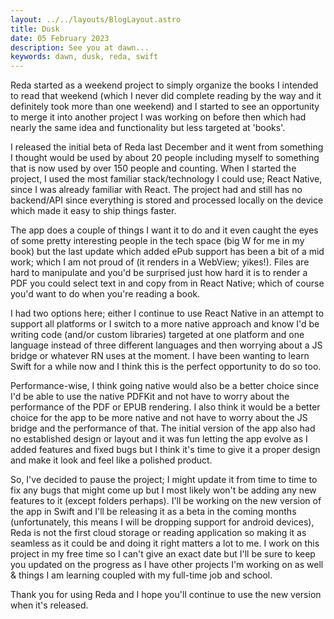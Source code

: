 ```yaml
---
layout: ../../layouts/BlogLayout.astro
title: Dusk
date: 05 February 2023
description: See you at dawn...
keywords: dawn, dusk, reda, swift
---
```


Reda started as a weekend project to simply organize the books I intended to read that weekend (which I never did complete reading by the way and it definitely took more than one weekend) and I started to see an opportunity to merge it into another project I was working on before then which had nearly the same idea and functionality but less targeted at 'books'.

I released the initial beta of Reda last December and it went from something I thought would be used by about 20 people including myself to something that is now used by over 150 people and counting. When I started the project, I used the most familiar stack/technology I could use; React Native, since I was already familiar with React. The project had and still has no backend/API since everything is stored and processed locally on the device which made it easy to ship things faster.

The app does a couple of things I want it to do and it even caught the eyes of some pretty interesting people in the tech space (big W for me in my book) but the last update which added ePub support has been a bit of a mid work; which I am not proud of (it renders in a WebView; yikes!). Files are hard to manipulate and you'd be surprised just how hard it is to render a PDF you could select text in and copy from in React Native; which of course you'd want to do when you're reading a book.

I had two options here; either I continue to use React Native in an attempt to support all platforms or I switch to a more native approach and know I'd be writing code (and/or custom libraries) targeted at one platform and one language instead of three different languages and then worrying about a JS bridge or whatever RN uses at the moment. I have been wanting to learn Swift for a while now and I think this is the perfect opportunity to do so too.

Performance-wise, I think going native would also be a better choice since I'd be able to use the native PDFKit and not have to worry about the performance of the PDF or EPUB rendering. I also think it would be a better choice for the app to be more native and not have to worry about the JS bridge and the performance of that. The initial version of the app also had no established design or layout and it was fun letting the app evolve as I added features and fixed bugs but I think it's time to give it a proper design and make it look and feel like a polished product.

So, I've decided to pause the project; I might update it from time to time to fix any bugs that might come up but I most likely won't be adding any new features to it (except folders perhaps). I'll be working on the new version of the app in Swift and I'll be releasing it as a beta in the coming months (unfortunately, this means I will be dropping support for android devices), Reda is not the first cloud storage or reading application so making it as seamless as it could be and doing it right matters a lot to me. I work on this project in my free time so I can't give an exact date but I'll be sure to keep you updated on the progress as I have other projects I'm working on as well & things I am learning coupled with my full-time job and school.

Thank you for using Reda and I hope you'll continue to use the new version when it's released.

